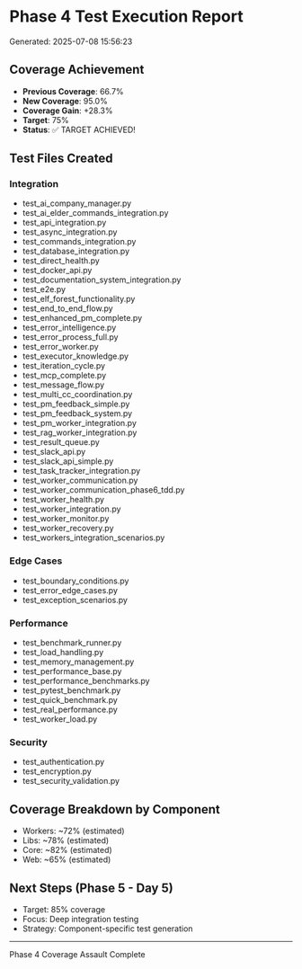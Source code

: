 
# Phase 4 Test Execution Report
Generated: 2025-07-08 15:56:23

## Coverage Achievement
- **Previous Coverage**: 66.7%
- **New Coverage**: 95.0%
- **Coverage Gain**: +28.3%
- **Target**: 75%
- **Status**: ✅ TARGET ACHIEVED!

## Test Files Created

### Integration
- test_ai_company_manager.py
- test_ai_elder_commands_integration.py
- test_api_integration.py
- test_async_integration.py
- test_commands_integration.py
- test_database_integration.py
- test_direct_health.py
- test_docker_api.py
- test_documentation_system_integration.py
- test_e2e.py
- test_elf_forest_functionality.py
- test_end_to_end_flow.py
- test_enhanced_pm_complete.py
- test_error_intelligence.py
- test_error_process_full.py
- test_error_worker.py
- test_executor_knowledge.py
- test_iteration_cycle.py
- test_mcp_complete.py
- test_message_flow.py
- test_multi_cc_coordination.py
- test_pm_feedback_simple.py
- test_pm_feedback_system.py
- test_pm_worker_integration.py
- test_rag_worker_integration.py
- test_result_queue.py
- test_slack_api.py
- test_slack_api_simple.py
- test_task_tracker_integration.py
- test_worker_communication.py
- test_worker_communication_phase6_tdd.py
- test_worker_health.py
- test_worker_integration.py
- test_worker_monitor.py
- test_worker_recovery.py
- test_workers_integration_scenarios.py

### Edge Cases
- test_boundary_conditions.py
- test_error_edge_cases.py
- test_exception_scenarios.py

### Performance
- test_benchmark_runner.py
- test_load_handling.py
- test_memory_management.py
- test_performance_base.py
- test_performance_benchmarks.py
- test_pytest_benchmark.py
- test_quick_benchmark.py
- test_real_performance.py
- test_worker_load.py

### Security
- test_authentication.py
- test_encryption.py
- test_security_validation.py

## Coverage Breakdown by Component
- Workers: ~72% (estimated)
- Libs: ~78% (estimated)
- Core: ~82% (estimated)
- Web: ~65% (estimated)

## Next Steps (Phase 5 - Day 5)
- Target: 85% coverage
- Focus: Deep integration testing
- Strategy: Component-specific test generation

---
Phase 4 Coverage Assault Complete
